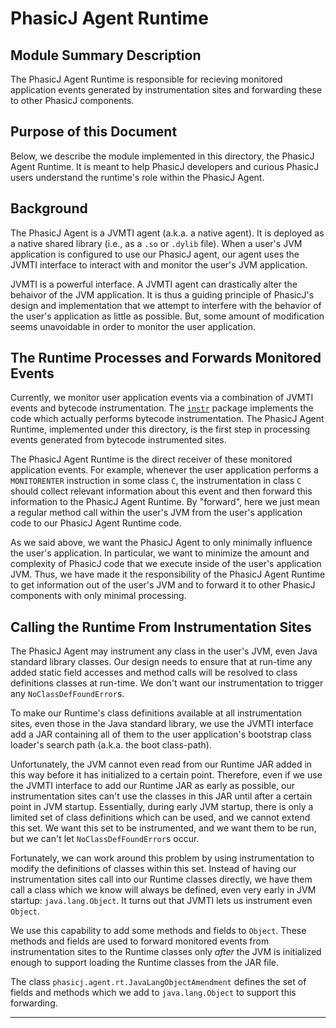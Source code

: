 # PhasicJ Agent Runtime

## Module Summary Description

The PhasicJ Agent Runtime is responsible for recieving monitored application
events generated by instrumentation sites and forwarding these to other
PhasicJ components.

## Purpose of this Document

Below, we describe the module implemented in this directory, the PhasicJ Agent
Runtime. It is meant to help PhasicJ developers and curious PhasicJ users
understand the runtime's role within the PhasicJ Agent.

## Background

The PhasicJ Agent is a JVMTI agent (a.k.a. a native agent). It is deployed as
a native shared library (i.e., as a `.so` or `.dylib` file). When a user's
JVM application is configured to use our PhasicJ agent, our agent uses the
JVMTI interface to interact with and monitor the user's JVM application.

JVMTI is a powerful interface. A JVMTI agent can drastically alter the behaivor
of the JVM application. It is thus a guiding principle of PhasicJ's design and
implementation that we attempt to interfere with the behavior of the user's
application as little as possible. But, some amount of modification seems
unavoidable in order to monitor the user application.

## The Runtime Processes and Forwards Monitored Events

Currently, we monitor user application events via a combination of JVMTI events
and bytecode instrumentation. The [`instr`][1] package implements the code
which actually performs bytecode instrumentation. The PhasicJ Agent Runtime,
implemented under this directory, is the first step in processing events
generated from bytecode instrumented sites.

The PhasicJ Agent Runtime is the direct receiver of these monitored
application events. For example, whenever the user application performs a
`MONITORENTER` instruction in some class `C`, the instrumentation in class
`C` should collect relevant information about this event and then forward
this information to the PhasicJ Agent Runtime. By "forward", here we just
mean a regular method call within the user's JVM from the user's application
code to our PhasicJ Agent Runtime code.

As we said above, we want the PhasicJ Agent to only minimally influence the
user's application. In particular, we want to minimize the amount and
complexity of PhasicJ code that we execute inside of the user's application
JVM. Thus, we have made it the responsibility of the PhasicJ Agent Runtime to
get information out of the user's JVM and to forward it to other PhasicJ
components with only minimal processing.

## Calling the Runtime From Instrumentation Sites

The PhasicJ Agent may instrument any class in the user's JVM, even Java
standard library classes. Our design needs to ensure that at run-time any
added static field accesses and method calls will be resolved to class
definitions classes at run-time. We don't want our instrumentation to trigger
any `NoClassDefFoundError`s.

To make our Runtime's class definitions available at all instrumentation sites,
even those in the Java standard library, we use the JVMTI interface add a JAR
containing all of them to the user application's bootstrap class loader's
search path (a.k.a. the boot class-path).

Unfortunately, the JVM cannot even read from our Runtime JAR added in this
way before it has initialized to a certain point. Therefore, even if we use the
JVMTI interface to add our Runtime JAR as early as possible, our
instrumentation sites can't use the classes in this JAR until after a
certain point in JVM startup. Essentially, during early JVM startup, there is
only a limited set of class definitions which can be used, and we cannot extend
this set. We want this set to be instrumented, and we want them to be run, but
we can't let `NoClassDefFoundError`s occur.

Fortunately, we can work around this problem by using instrumentation to modify
the definitions of classes within this set. Instead of having our
instrumentation sites call into our Runtime classes directly, we have them call
a class which we know will always be defined, even very early in JVM startup:
`java.lang.Object`. It turns out that JVMTI lets us instrument even `Object`.

We use this capability to add some methods and fields to `Object`. These
methods and fields are used to forward monitored events from instrumentation
sites to the Runtime classes only *after* the JVM is initialized enough to
support loading the Runtime classes from the JAR file.

The class `phasicj.agent.rt.JavaLangObjectAmendment` defines the set of fields
and methods which we add to `java.lang.Object` to support this forwarding.

---

[1]: /phasicj/agent/instr
